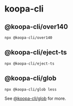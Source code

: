 # koopa-cli

## @koopa-cli/over140

```shell
npx @koopa-cli/over140
```

## @koopa-cli/eject-ts

```shell
npx @koopa-cli/eject-ts
```

## @koopa-cli/glob

```shell
npx @koopa-cli/glob less
```

See [@koopa-cli/glob](./packages/glob/README.md) for more.
